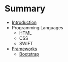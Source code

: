 # Summary

* [Introduction](README.md)
* Programming Languages
   * HTML
   * CSS
   * SWIFT
* [Frameworks](Frameworks)
   * [Bootstrap](Frameworks/web/bootstrap/README.md)

